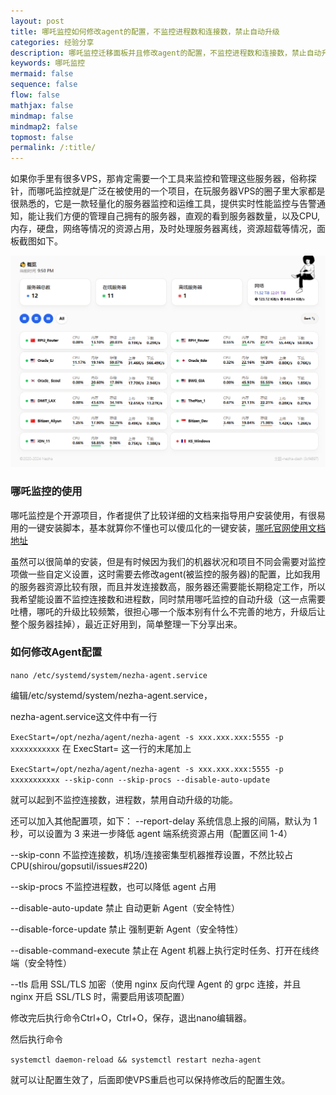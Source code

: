 ```yaml
---
layout: post
title: 哪吒监控如何修改agent的配置，不监控进程数和连接数，禁止自动升级
categories: 经验分享
description: 哪吒监控迁移面板并且修改agent的配置，不监控进程数和连接数，禁止自动升级
keywords: 哪吒监控
mermaid: false
sequence: false
flow: false
mathjax: false
mindmap: false
mindmap2: false
topmost: false
permalink: /:title/
---
```


如果你手里有很多VPS，那肯定需要一个工具来监控和管理这些服务器，俗称探针，而哪吒监控就是广泛在被使用的一个项目，在玩服务器VPS的圈子里大家都是很熟悉的，它是一款轻量化的服务器监控和运维工具，提供实时性能监控与告警通知，能让我们方便的管理自己拥有的服务器，直观的看到服务器数量，以及CPU,内存，硬盘，网络等情况的资源占用，及时处理服务器离线，资源超载等情况，面板截图如下。

![nezha](/images/posts/nezha/nezha.png)

### 哪吒监控的使用

哪吒监控是个开源项目，作者提供了比较详细的文档来指导用户安装使用，有很易用的一键安装脚本，基本就算你不懂也可以傻瓜化的一键安装，[哪吒官网使用文档地址](https://nezha.wiki/guide/dashboard.html)  

虽然可以很简单的安装，但是有时候因为我们的机器状况和项目不同会需要对监控项做一些自定义设置，这时需要去修改agent(被监控的服务器)的配置，比如我用的服务器资源比较有限，而且并发连接数高，服务器还需要能长期稳定工作，所以我希望能设置不监控连接数和进程数，同时禁用哪吒监控的自动升级（这一点需要吐槽，哪吒的升级比较频繁，很担心哪一个版本别有什么不完善的地方，升级后让整个服务器挂掉），最近正好用到，简单整理一下分享出来。

### 如何修改Agent配置

```nano /etc/systemd/system/nezha-agent.service```

编辑/etc/systemd/system/nezha-agent.service，

nezha-agent.service这文件中有一行

```ExecStart=/opt/nezha/agent/nezha-agent -s xxx.xxx.xxx:5555 -p xxxxxxxxxxx```
在 ExecStart= 这一行的末尾加上

```ExecStart=/opt/nezha/agent/nezha-agent -s xxx.xxx.xxx:5555 -p xxxxxxxxxxx --skip-conn --skip-procs --disable-auto-update```

就可以起到不监控连接数，进程数，禁用自动升级的功能。

还可以加入其他配置项，如下：
--report-delay 系统信息上报的间隔，默认为 1 秒，可以设置为 3 来进一步降低 agent 端系统资源占用（配置区间 1-4）

--skip-conn 不监控连接数，机场/连接密集型机器推荐设置，不然比较占 CPU(shirou/gopsutil/issues#220)

--skip-procs 不监控进程数，也可以降低 agent 占用

--disable-auto-update 禁止 自动更新 Agent（安全特性）

--disable-force-update 禁止 强制更新 Agent（安全特性）

--disable-command-execute 禁止在 Agent 机器上执行定时任务、打开在线终端（安全特性）

--tls 启用 SSL/TLS 加密（使用 nginx 反向代理 Agent 的 grpc 连接，并且 nginx 开启 SSL/TLS 时，需要启用该项配置）

修改完后执行命令Ctrl+O，Ctrl+O，保存，退出nano编辑器。

然后执行命令

```systemctl daemon-reload && systemctl restart nezha-agent```

就可以让配置生效了，后面即使VPS重启也可以保持修改后的配置生效。







